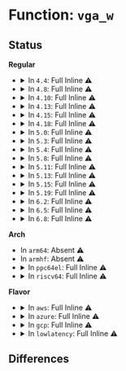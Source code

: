 # Function: <code>vga_w</code>

## Status
<b>Regular</b>
<ul>
<li>
<details>
<summary>In <code>4.4</code>: Full Inline ⚠️</summary>

**Collision:** Unique Static

**Inline:** Full

**Transformation:** False

**Instances:**

```
In drivers/video/console/vgacon.c (ffffffff8145defb)
Location: include/video/vga.h:242
Inline: True
Inline callers:
  - drivers/video/console/vgacon.c:vga_set_palette
  - drivers/video/console/vgacon.c:vga_set_palette
  - drivers/video/console/vgacon.c:vga_set_palette
  - drivers/video/console/vgacon.c:vga_set_palette
  - drivers/video/console/vgacon.c:vga_set_palette
```
</details>
</li>
<li>
<details>
<summary>In <code>4.8</code>: Full Inline ⚠️</summary>

**Collision:** Unique Static

**Inline:** Full

**Transformation:** False

**Instances:**

```
In drivers/video/console/vgacon.c (ffffffff814ac11d)
Location: include/video/vga.h:242
Inline: True
Inline callers:
  - drivers/video/console/vgacon.c:vga_set_palette
  - drivers/video/console/vgacon.c:vga_set_palette
  - drivers/video/console/vgacon.c:vga_set_palette
  - drivers/video/console/vgacon.c:vga_set_palette
  - drivers/video/console/vgacon.c:vga_set_palette
```
</details>
</li>
<li>
<details>
<summary>In <code>4.10</code>: Full Inline ⚠️</summary>

**Collision:** Unique Static

**Inline:** Full

**Transformation:** False

**Instances:**

```
In drivers/video/console/vgacon.c (ffffffff814ce54d)
Location: include/video/vga.h:242
Inline: True
Inline callers:
  - drivers/video/console/vgacon.c:vga_set_palette
  - drivers/video/console/vgacon.c:vga_set_palette
  - drivers/video/console/vgacon.c:vga_set_palette
  - drivers/video/console/vgacon.c:vga_set_palette
  - drivers/video/console/vgacon.c:vga_set_palette
```
</details>
</li>
<li>
<details>
<summary>In <code>4.13</code>: Full Inline ⚠️</summary>

**Collision:** Unique Static

**Inline:** Full

**Transformation:** False

**Instances:**

```
In drivers/video/console/vgacon.c (ffffffff814d94a4)
Location: include/video/vga.h:242
Inline: True
Inline callers:
  - drivers/video/console/vgacon.c:vga_set_palette
  - drivers/video/console/vgacon.c:vga_set_palette
  - drivers/video/console/vgacon.c:vga_set_palette
  - drivers/video/console/vgacon.c:vga_set_palette
  - drivers/video/console/vgacon.c:vga_set_palette
```
</details>
</li>
<li>
<details>
<summary>In <code>4.15</code>: Full Inline ⚠️</summary>

**Collision:** Unique Static

**Inline:** Full

**Transformation:** False

**Instances:**

```
In drivers/video/console/vgacon.c (ffffffff815196d4)
Location: include/video/vga.h:242
Inline: True
Inline callers:
  - drivers/video/console/vgacon.c:vga_set_palette
  - drivers/video/console/vgacon.c:vga_set_palette
  - drivers/video/console/vgacon.c:vga_set_palette
  - drivers/video/console/vgacon.c:vga_set_palette
  - drivers/video/console/vgacon.c:vga_set_palette
```
</details>
</li>
<li>
<details>
<summary>In <code>4.18</code>: Full Inline ⚠️</summary>

**Collision:** Unique Static

**Inline:** Full

**Transformation:** False

**Instances:**

```
In drivers/video/console/vgacon.c (ffffffff8155023d)
Location: include/video/vga.h:242
Inline: True
Inline callers:
  - drivers/video/console/vgacon.c:vga_set_palette
  - drivers/video/console/vgacon.c:vga_set_palette
  - drivers/video/console/vgacon.c:vga_set_palette
  - drivers/video/console/vgacon.c:vga_set_palette
  - drivers/video/console/vgacon.c:vga_set_palette
```
</details>
</li>
<li>
<details>
<summary>In <code>5.0</code>: Full Inline ⚠️</summary>

**Collision:** Unique Static

**Inline:** Full

**Transformation:** False

**Instances:**

```
In drivers/video/console/vgacon.c (ffffffff8156758d)
Location: include/video/vga.h:242
Inline: True
Inline callers:
  - drivers/video/console/vgacon.c:vga_set_palette
  - drivers/video/console/vgacon.c:vga_set_palette
  - drivers/video/console/vgacon.c:vga_set_palette
  - drivers/video/console/vgacon.c:vga_set_palette
  - drivers/video/console/vgacon.c:vga_set_palette
  - drivers/video/console/vgacon.c:vga_set_palette
  - drivers/video/console/vgacon.c:vga_set_palette
  - drivers/video/console/vgacon.c:vga_set_palette
  - drivers/video/console/vgacon.c:vga_set_palette
  - drivers/video/console/vgacon.c:vga_set_palette
```
</details>
</li>
<li>
<details>
<summary>In <code>5.3</code>: Full Inline ⚠️</summary>

**Collision:** Unique Static

**Inline:** Full

**Transformation:** False

**Instances:**

```
In drivers/video/console/vgacon.c (ffffffff81597ddd)
Location: include/video/vga.h:242
Inline: True
Inline callers:
  - drivers/video/console/vgacon.c:vga_set_palette
  - drivers/video/console/vgacon.c:vga_set_palette
  - drivers/video/console/vgacon.c:vga_set_palette
  - drivers/video/console/vgacon.c:vga_set_palette
  - drivers/video/console/vgacon.c:vga_set_palette
  - drivers/video/console/vgacon.c:vga_set_palette
  - drivers/video/console/vgacon.c:vga_set_palette
  - drivers/video/console/vgacon.c:vga_set_palette
  - drivers/video/console/vgacon.c:vga_set_palette
  - drivers/video/console/vgacon.c:vga_set_palette
```
</details>
</li>
<li>
<details>
<summary>In <code>5.4</code>: Full Inline ⚠️</summary>

**Collision:** Unique Static

**Inline:** Full

**Transformation:** False

**Instances:**

```
In drivers/video/console/vgacon.c (ffffffff815b917d)
Location: include/video/vga.h:242
Inline: True
Inline callers:
  - drivers/video/console/vgacon.c:vga_set_palette
  - drivers/video/console/vgacon.c:vga_set_palette
  - drivers/video/console/vgacon.c:vga_set_palette
  - drivers/video/console/vgacon.c:vga_set_palette
  - drivers/video/console/vgacon.c:vga_set_palette
  - drivers/video/console/vgacon.c:vga_set_palette
  - drivers/video/console/vgacon.c:vga_set_palette
  - drivers/video/console/vgacon.c:vga_set_palette
  - drivers/video/console/vgacon.c:vga_set_palette
  - drivers/video/console/vgacon.c:vga_set_palette
```
</details>
</li>
<li>
<details>
<summary>In <code>5.8</code>: Full Inline ⚠️</summary>

**Collision:** Unique Static

**Inline:** Full

**Transformation:** False

**Instances:**

```
In drivers/video/console/vgacon.c (ffffffff8166323d)
Location: include/video/vga.h:242
Inline: True
Inline callers:
  - drivers/video/console/vgacon.c:vga_set_palette
  - drivers/video/console/vgacon.c:vga_set_palette
  - drivers/video/console/vgacon.c:vga_set_palette
  - drivers/video/console/vgacon.c:vga_set_palette
  - drivers/video/console/vgacon.c:vga_set_palette
  - drivers/video/console/vgacon.c:vga_set_palette
  - drivers/video/console/vgacon.c:vga_set_palette
  - drivers/video/console/vgacon.c:vga_set_palette
  - drivers/video/console/vgacon.c:vga_set_palette
  - drivers/video/console/vgacon.c:vga_set_palette
```
</details>
</li>
<li>
<details>
<summary>In <code>5.11</code>: Full Inline ⚠️</summary>

**Collision:** Unique Static

**Inline:** Full

**Transformation:** False

**Instances:**

```
In drivers/video/console/vgacon.c (ffffffff81683ecc)
Location: include/video/vga.h:242
Inline: True
Inline callers:
  - drivers/video/console/vgacon.c:vga_set_palette
  - drivers/video/console/vgacon.c:vga_set_palette
  - drivers/video/console/vgacon.c:vga_set_palette
  - drivers/video/console/vgacon.c:vga_set_palette
  - drivers/video/console/vgacon.c:vga_set_palette
  - drivers/video/console/vgacon.c:vga_set_palette
  - drivers/video/console/vgacon.c:vga_set_palette
  - drivers/video/console/vgacon.c:vga_set_palette
  - drivers/video/console/vgacon.c:vga_set_palette
  - drivers/video/console/vgacon.c:vga_set_palette
```
</details>
</li>
<li>
<details>
<summary>In <code>5.13</code>: Full Inline ⚠️</summary>

**Collision:** Unique Static

**Inline:** Full

**Transformation:** False

**Instances:**

```
In drivers/video/console/vgacon.c (ffffffff81667e4a)
Location: include/video/vga.h:242
Inline: True
Inline callers:
  - drivers/video/console/vgacon.c:vgacon_blank
  - drivers/video/console/vgacon.c:vgacon_blank
  - drivers/video/console/vgacon.c:vgacon_blank
  - drivers/video/console/vgacon.c:vgacon_blank
  - drivers/video/console/vgacon.c:vgacon_blank
  - drivers/video/console/vgacon.c:vgacon_blank
  - drivers/video/console/vgacon.c:vgacon_blank
  - drivers/video/console/vgacon.c:vgacon_blank
  - drivers/video/console/vgacon.c:vgacon_blank
  - drivers/video/console/vgacon.c:vgacon_blank
  - drivers/video/console/vgacon.c:vga_set_palette
  - drivers/video/console/vgacon.c:vga_set_palette
  - drivers/video/console/vgacon.c:vga_set_palette
  - drivers/video/console/vgacon.c:vga_set_palette
  - drivers/video/console/vgacon.c:vga_set_palette
  - drivers/video/console/vgacon.c:vga_set_palette
  - drivers/video/console/vgacon.c:vga_set_palette
  - drivers/video/console/vgacon.c:vga_set_palette
  - drivers/video/console/vgacon.c:vga_set_palette
  - drivers/video/console/vgacon.c:vga_set_palette
```
</details>
</li>
<li>
<details>
<summary>In <code>5.15</code>: Full Inline ⚠️</summary>

**Collision:** Unique Static

**Inline:** Full

**Transformation:** False

**Instances:**

```
In drivers/video/console/vgacon.c (ffffffff816db0b6)
Location: include/video/vga.h:242
Inline: True
Inline callers:
  - drivers/video/console/vgacon.c:vgacon_blank
  - drivers/video/console/vgacon.c:vgacon_blank
  - drivers/video/console/vgacon.c:vgacon_blank
  - drivers/video/console/vgacon.c:vgacon_blank
  - drivers/video/console/vgacon.c:vgacon_blank
  - drivers/video/console/vgacon.c:vgacon_blank
  - drivers/video/console/vgacon.c:vgacon_blank
  - drivers/video/console/vgacon.c:vgacon_blank
  - drivers/video/console/vgacon.c:vgacon_blank
  - drivers/video/console/vgacon.c:vgacon_blank
  - drivers/video/console/vgacon.c:vga_set_palette
  - drivers/video/console/vgacon.c:vga_set_palette
  - drivers/video/console/vgacon.c:vga_set_palette
  - drivers/video/console/vgacon.c:vga_set_palette
  - drivers/video/console/vgacon.c:vga_set_palette
  - drivers/video/console/vgacon.c:vga_set_palette
  - drivers/video/console/vgacon.c:vga_set_palette
  - drivers/video/console/vgacon.c:vga_set_palette
  - drivers/video/console/vgacon.c:vga_set_palette
  - drivers/video/console/vgacon.c:vga_set_palette
```
</details>
</li>
<li>
<details>
<summary>In <code>5.19</code>: Full Inline ⚠️</summary>

**Collision:** Unique Static

**Inline:** Full

**Transformation:** False

**Instances:**

```
In drivers/video/console/vgacon.c (ffffffff8180542f)
Location: include/video/vga.h:242
Inline: True
Inline callers:
  - drivers/video/console/vgacon.c:vgacon_blank
  - drivers/video/console/vgacon.c:vgacon_blank
  - drivers/video/console/vgacon.c:vgacon_blank
  - drivers/video/console/vgacon.c:vgacon_blank
  - drivers/video/console/vgacon.c:vgacon_blank
  - drivers/video/console/vgacon.c:vga_set_palette
  - drivers/video/console/vgacon.c:vga_set_palette
  - drivers/video/console/vgacon.c:vga_set_palette
  - drivers/video/console/vgacon.c:vga_set_palette
  - drivers/video/console/vgacon.c:vga_set_palette
```
</details>
</li>
<li>
<details>
<summary>In <code>6.2</code>: Full Inline ⚠️</summary>

**Collision:** Unique Static

**Inline:** Full

**Transformation:** False

**Instances:**

```
In drivers/video/console/vgacon.c (ffffffff81933cdf)
Location: include/video/vga.h:244
Inline: True
Inline callers:
  - drivers/video/console/vgacon.c:vgacon_blank
  - drivers/video/console/vgacon.c:vgacon_blank
  - drivers/video/console/vgacon.c:vgacon_blank
  - drivers/video/console/vgacon.c:vgacon_blank
  - drivers/video/console/vgacon.c:vgacon_blank
  - drivers/video/console/vgacon.c:vga_set_palette
  - drivers/video/console/vgacon.c:vga_set_palette
  - drivers/video/console/vgacon.c:vga_set_palette
  - drivers/video/console/vgacon.c:vga_set_palette
  - drivers/video/console/vgacon.c:vga_set_palette
```
</details>
</li>
<li>
<details>
<summary>In <code>6.5</code>: Full Inline ⚠️</summary>

**Collision:** Unique Static

**Inline:** Full

**Transformation:** False

**Instances:**

```
In drivers/video/console/vgacon.c (ffffffff8197819e)
Location: include/video/vga.h:244
Inline: True
Inline callers:
  - drivers/video/console/vgacon.c:vgacon_blank
  - drivers/video/console/vgacon.c:vgacon_blank
  - drivers/video/console/vgacon.c:vgacon_blank
  - drivers/video/console/vgacon.c:vgacon_blank
  - drivers/video/console/vgacon.c:vgacon_blank
  - drivers/video/console/vgacon.c:vga_set_palette
  - drivers/video/console/vgacon.c:vga_set_palette
  - drivers/video/console/vgacon.c:vga_set_palette
  - drivers/video/console/vgacon.c:vga_set_palette
  - drivers/video/console/vgacon.c:vga_set_palette
```
</details>
</li>
<li>
<details>
<summary>In <code>6.8</code>: Full Inline ⚠️</summary>

**Collision:** Unique Static

**Inline:** Full

**Transformation:** False

**Instances:**

```
In drivers/video/console/vgacon.c (ffffffff819c223e)
Location: include/video/vga.h:244
Inline: True
Inline callers:
  - drivers/video/console/vgacon.c:vgacon_blank
  - drivers/video/console/vgacon.c:vgacon_blank
  - drivers/video/console/vgacon.c:vgacon_blank
  - drivers/video/console/vgacon.c:vgacon_blank
  - drivers/video/console/vgacon.c:vgacon_blank
  - drivers/video/console/vgacon.c:vga_set_palette
  - drivers/video/console/vgacon.c:vga_set_palette
  - drivers/video/console/vgacon.c:vga_set_palette
  - drivers/video/console/vgacon.c:vga_set_palette
  - drivers/video/console/vgacon.c:vga_set_palette
```
</details>
</li>
</ul>
<b>Arch</b>
<ul>
<li>
In <code>arm64</code>: Absent ⚠️
</li>
<li>
In <code>armhf</code>: Absent ⚠️
</li>
<li>
<details>
<summary>In <code>ppc64el</code>: Full Inline ⚠️</summary>

**Collision:** Unique Static

**Inline:** Full

**Transformation:** False

**Instances:**

```
In drivers/video/console/vgacon.c (c00000000089d864)
Location: include/video/vga.h:242
Inline: True
Inline callers:
  - drivers/video/console/vgacon.c:vga_set_palette
  - drivers/video/console/vgacon.c:vga_set_palette
  - drivers/video/console/vgacon.c:vga_set_palette
  - drivers/video/console/vgacon.c:vga_set_palette
  - drivers/video/console/vgacon.c:vga_set_palette
  - drivers/video/console/vgacon.c:vga_set_palette
  - drivers/video/console/vgacon.c:vga_set_palette
  - drivers/video/console/vgacon.c:vga_set_palette
  - drivers/video/console/vgacon.c:vga_set_palette
  - drivers/video/console/vgacon.c:vga_set_palette
```
</details>
</li>
<li>
<details>
<summary>In <code>riscv64</code>: Full Inline ⚠️</summary>

**Collision:** Unique Static

**Inline:** Full

**Transformation:** False

**Instances:**

```
In drivers/video/console/vgacon.c (ffffffe0004f0bbc)
Location: include/video/vga.h:242
Inline: True
Inline callers:
  - drivers/video/console/vgacon.c:vga_set_palette
  - drivers/video/console/vgacon.c:vga_set_palette
  - drivers/video/console/vgacon.c:vga_set_palette
  - drivers/video/console/vgacon.c:vga_set_palette
  - drivers/video/console/vgacon.c:vga_set_palette
```
</details>
</li>
</ul>
<b>Flavor</b>
<ul>
<li>
<details>
<summary>In <code>aws</code>: Full Inline ⚠️</summary>

**Collision:** Unique Static

**Inline:** Full

**Transformation:** False

**Instances:**

```
In drivers/video/console/vgacon.c (ffffffff815ad2cd)
Location: include/video/vga.h:242
Inline: True
Inline callers:
  - drivers/video/console/vgacon.c:vga_set_palette
  - drivers/video/console/vgacon.c:vga_set_palette
  - drivers/video/console/vgacon.c:vga_set_palette
  - drivers/video/console/vgacon.c:vga_set_palette
  - drivers/video/console/vgacon.c:vga_set_palette
  - drivers/video/console/vgacon.c:vga_set_palette
  - drivers/video/console/vgacon.c:vga_set_palette
  - drivers/video/console/vgacon.c:vga_set_palette
  - drivers/video/console/vgacon.c:vga_set_palette
  - drivers/video/console/vgacon.c:vga_set_palette
```
</details>
</li>
<li>
<details>
<summary>In <code>azure</code>: Full Inline ⚠️</summary>

**Collision:** Unique Static

**Inline:** Full

**Transformation:** False

**Instances:**

```
In drivers/video/console/vgacon.c (ffffffff8159c46d)
Location: include/video/vga.h:242
Inline: True
Inline callers:
  - drivers/video/console/vgacon.c:vga_set_palette
  - drivers/video/console/vgacon.c:vga_set_palette
  - drivers/video/console/vgacon.c:vga_set_palette
  - drivers/video/console/vgacon.c:vga_set_palette
  - drivers/video/console/vgacon.c:vga_set_palette
  - drivers/video/console/vgacon.c:vga_set_palette
  - drivers/video/console/vgacon.c:vga_set_palette
  - drivers/video/console/vgacon.c:vga_set_palette
  - drivers/video/console/vgacon.c:vga_set_palette
  - drivers/video/console/vgacon.c:vga_set_palette
```
</details>
</li>
<li>
<details>
<summary>In <code>gcp</code>: Full Inline ⚠️</summary>

**Collision:** Unique Static

**Inline:** Full

**Transformation:** False

**Instances:**

```
In drivers/video/console/vgacon.c (ffffffff815ad85d)
Location: include/video/vga.h:242
Inline: True
Inline callers:
  - drivers/video/console/vgacon.c:vga_set_palette
  - drivers/video/console/vgacon.c:vga_set_palette
  - drivers/video/console/vgacon.c:vga_set_palette
  - drivers/video/console/vgacon.c:vga_set_palette
  - drivers/video/console/vgacon.c:vga_set_palette
  - drivers/video/console/vgacon.c:vga_set_palette
  - drivers/video/console/vgacon.c:vga_set_palette
  - drivers/video/console/vgacon.c:vga_set_palette
  - drivers/video/console/vgacon.c:vga_set_palette
  - drivers/video/console/vgacon.c:vga_set_palette
```
</details>
</li>
<li>
<details>
<summary>In <code>lowlatency</code>: Full Inline ⚠️</summary>

**Collision:** Unique Static

**Inline:** Full

**Transformation:** False

**Instances:**

```
In drivers/video/console/vgacon.c (ffffffff815c730d)
Location: include/video/vga.h:242
Inline: True
Inline callers:
  - drivers/video/console/vgacon.c:vga_set_palette
  - drivers/video/console/vgacon.c:vga_set_palette
  - drivers/video/console/vgacon.c:vga_set_palette
  - drivers/video/console/vgacon.c:vga_set_palette
  - drivers/video/console/vgacon.c:vga_set_palette
  - drivers/video/console/vgacon.c:vga_set_palette
  - drivers/video/console/vgacon.c:vga_set_palette
  - drivers/video/console/vgacon.c:vga_set_palette
  - drivers/video/console/vgacon.c:vga_set_palette
  - drivers/video/console/vgacon.c:vga_set_palette
```
</details>
</li>
</ul>

## Differences
